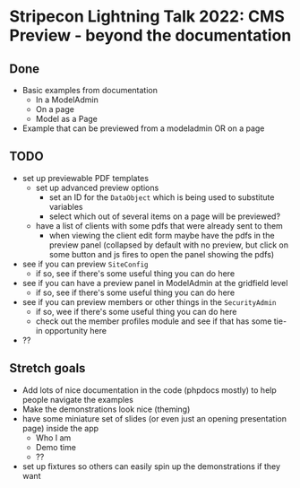 # Stripecon Lightning Talk 2022: CMS Preview - beyond the documentation

## Done

- Basic examples from documentation
  - In a ModelAdmin
  - On a page
  - Model as a Page
- Example that can be previewed from a modeladmin OR on a page

## TODO

- set up previewable PDF templates
  - set up advanced preview options
    - set an ID for the `DataObject` which is being used to substitute variables
    - select which out of several items on a page will be previewed?
  - have a list of clients with some pdfs that were already sent to them
    - when viewing the client edit form maybe have the pdfs in the preview panel (collapsed by default with no preview, but click on some button and js fires to open the panel showing the pdfs)
- see if you can preview `SiteConfig`
  - if so, see if there's some useful thing you can do here
- see if you can have a preview panel in ModelAdmin at the gridfield level
  - if so, see if there's some useful thing you can do here
- see if you can preview members or other things in the `SecurityAdmin`
  - if so, wee if there's some useful thing you can do here
  - check out the member profiles module and see if that has some tie-in opportunity here
- ??

## Stretch goals

- Add lots of nice documentation in the code (phpdocs mostly) to help people navigate the examples
- Make the demonstrations look nice (theming)
- have some miniature set of slides (or even just an opening presentation page) inside the app
  - Who I am
  - Demo time
  - ??
- set up fixtures so others can easily spin up the demonstrations if they want
